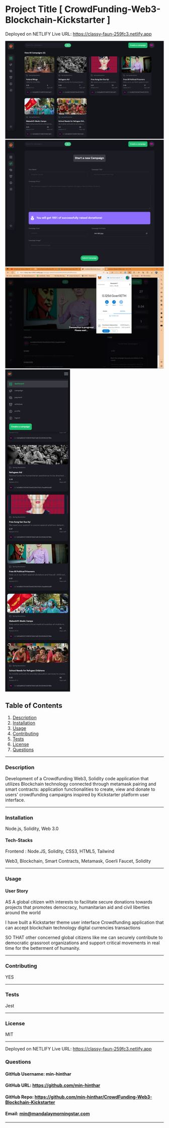 # Project Title [ CrowdFunding-Web3-Blockchain-Kickstarter ]

Deployed on NETLIFY Live URL: https://classy-faun-259fc3.netlify.app

![App Screenshots](./client/src/assets/Crowdfunding_Web3_1.jpeg)
![App Screenshots](./client/src/assets/Crowdfunding_Web3_2.jpeg)
![App Screenshots](./client/src/assets/Crowdfunding_Web3_3.jpg)
![App Screenshots](./client/src/assets/Crowdfunding_Web3_4.jpeg)

## Table of Contents
1. [Description](#description)
2. [Installation](#installation)
3. [Usage](#usage)
4. [Contributing](#contributing)
5. [Tests](#tests)
6. [License](#license)
7. [Questions](#questions)

-----

### Description 
Development of a Crowdfunding Web3, Solidity code application that utilizes Blockchain technology connected through metamask pairing and smart contracts: application functionalities to create, view and donate to users' crowdfunding campaigns inspired by Kickstarter platform user interface. 


-----

### Installation
Node.js, Solidity, Web 3.0


#### Tech-Stacks
Frontend : Node.JS, Solidity, CSS3, HTML5, Tailwind

Web3, Blockchain, Smart Contracts, Metamask, Goerli Faucet, Solidity

-----

### Usage 

#### User Story

AS A global citizen with interests to facilitate secure donations towards projects that promotes democracy, humanitarian aid and civil liberties around the world

I have built a Kickstarter theme user interface Crowdfunding application that can accept blockchain technology digital currencies transactions

SO THAT other concerned global citizens like me can securely contribute to democratic grassroot organizations and support critical movements in real time for the betterment of humanity.

-----

### Contributing 
YES 

-----

### Tests 
Jest

-----

### License 
MIT 

-----

Deployed on NETLIFY Live URL: https://classy-faun-259fc3.netlify.app
### Questions 

#### GitHub Username: min-hinthar 

#### GitHub URL: https://github.com/min-hinthar

#### GitHub Repo: https://github.com/min-hinthar/CrowdFunding-Web3-Blockchain-Kickstarter

#### Email: min@mandalaymorningstar.com

-----